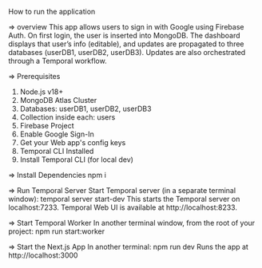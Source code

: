How to run the application 

=> overview
This app allows users to sign in with Google using Firebase Auth. On first login, the user is inserted into MongoDB. The dashboard displays that user’s info (editable), and updates are propagated to three databases (userDB1, userDB2, userDB3). Updates are also orchestrated through a Temporal workflow.

=> Prerequisites
1. Node.js v18+
2. MongoDB Atlas Cluster
3. Databases: userDB1, userDB2, userDB3
4. Collection inside each: users
5. Firebase Project
6. Enable Google Sign-In
7. Get your Web app's config keys
8. Temporal CLI Installed
9. Install Temporal CLI (for local dev)

=> Install Dependencies
npm i

=> Run Temporal Server
Start Temporal server (in a separate terminal window): temporal server start-dev
This starts the Temporal server on localhost:7233. Temporal Web UI is available at http://localhost:8233.

=> Start Temporal Worker
In another terminal window, from the root of your project: npm run start:worker

=> Start the Next.js App
In another terminal: npm run dev
Runs the app at http://localhost:3000
